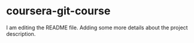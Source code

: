 # coursera-git-course
I am editing the README file. Adding some more details about the project description.
